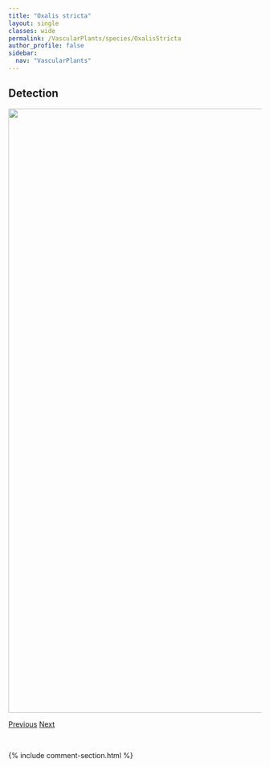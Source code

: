 ```yaml
---
title: "Oxalis stricta"
layout: single
classes: wide
permalink: /VascularPlants/species/OxalisStricta
author_profile: false
sidebar:
  nav: "VascularPlants"
---
```


<h2>Detection</h2>

<a href="https://drive.google.com/uc?export=view&id=17hPvCew-eE_bvTgbYM8thHu5JYYNa1yY">
<img src="https://drive.google.com/uc?export=view&id=17hPvCew-eE_bvTgbYM8thHu5JYYNa1yY" height = "1200" width = "800">
</a>


<a href="/DevelopmentWebsite/VascularPlants/species/OsmorhizaLongistylis" class="pagination--pager" title="Osmorhiza longistylis">Previous</a> <a href="/DevelopmentWebsite/VascularPlants/species/OxybasisRubra" class="pagination--pager" title="Oxybasis rubra">Next</a>

<p>&nbsp;</p>

{% include comment-section.html %}
